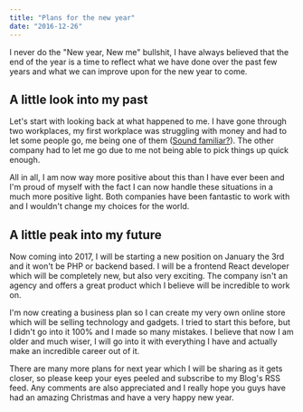 ```yaml
---
title: "Plans for the new year"
date: "2016-12-26"
---
```


I never do the "New year, New me" bullshit, I have always believed that the end of the year is a time to reflect what we have done over the past few years and what we can improve upon for the new year to come.

## A little look into my past

Let's start with looking back at what happened to me. I have gone through two workplaces, my first workplace was struggling with money and had to let some people go, me being one of them ([Sound familiar?](/blog/post/dealing-with-performance-anxiety-and-depression-as-a-web-developer)). The other company had to let me go due to me not being able to pick things up quick enough.

All in all, I am now way more positive about this than I have ever been and I'm proud of myself with the fact I can now handle these situations in a much more positive light. Both companies have been fantastic to work with and I wouldn't change my choices for the world.

## A little peak into my future

Now coming into 2017, I will be starting a new position on January the 3rd and it won't be PHP or backend based. I will be a frontend React developer which will be completely new, but also very exciting. The company isn't an agency and offers a great product which I believe will be incredible to work on.

I'm now creating a business plan so I can create my very own online store which will be selling technology and gadgets. I tried to start this before, but I didn't go into it 100% and I made so many mistakes. I believe that now I am older and much wiser, I will go into it with everything I have and actually make an incredible career out of it.

There are many more plans for next year which I will be sharing as it gets closer, so please keep your eyes peeled and subscribe to my Blog's RSS feed. Any comments are also appreciated and I really hope you guys have had an amazing Christmas and have a very happy new year.
